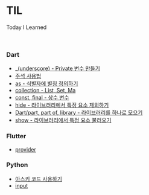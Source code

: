# TIL
 Today I Learned

<br>

### Dart
- [_(underscore) - Private 변수 만들기](Dart/_(underscore)%20-%20Private%20변수를%20만드는%20법.md)
- [주석 사용법](Dart/주석%20사용법.md)
- [as - 식별자에 별칭 정의하기](Dart/as%20-%20식별자에%20별칭%20정의하기.md)
- [collection - List, Set, Ma](Dart/collection%20-%20List,%20Set,%20Map.md)
- [const, final - 상수 변수](Dart/const,%20final%20-%20상수%20변수.md)
- [hide - 라이브러리에서 특정 요소 제외하기](Dart/hide%20-%20라이브러리에서%20특정%20요소%20제외하기.md)
- [Dart/part, part of, library - 라이브러리를 하나로 모으기](Dart/part,%20part%20of,%20library%20-%20라이브러리를%20하나로%20모으기.md)
- [show - 라이브러리에서 특정 요소 불러오기](Dart/show%20-%20라이브러리에서%20특정%20요소%20불러오기.md)
### Flutter
- [provider](Flutter/provider.md)
### Python
- [아스키 코드 사용하기](Python/아스키%20코드%20사용하기.md)
- [input](Python/input.md)